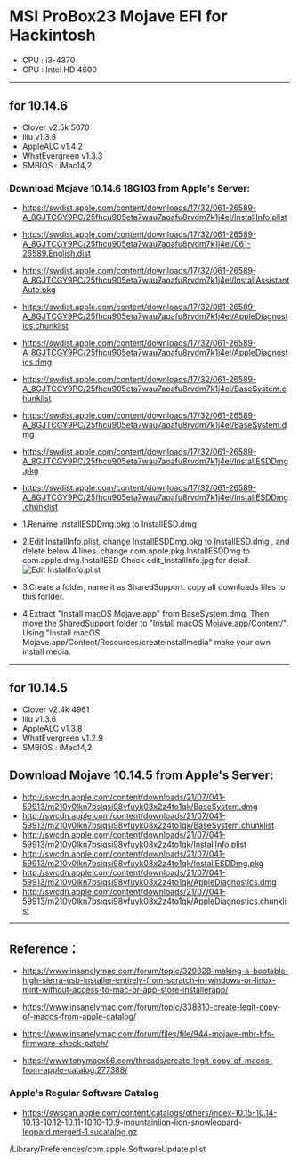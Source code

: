 # MSI ProBox23 Mojave EFI for Hackintosh

- CPU : i3-4370
- GPU : Intel HD 4600

*******
## for 10.14.6
- Clover         v2.5k 5070
- lilu           v1.3.8
- AppleALC       v1.4.2
- WhatEvergreen  v1.3.3
- SMBIOS :       iMac14,2

### Download Mojave 10.14.6 18G103 from Apple's Server:


- https://swdist.apple.com/content/downloads/17/32/061-26589-A_8GJTCGY9PC/25fhcu905eta7wau7aoafu8rvdm7k1j4el/InstallInfo.plist
- https://swdist.apple.com/content/downloads/17/32/061-26589-A_8GJTCGY9PC/25fhcu905eta7wau7aoafu8rvdm7k1j4el/061-26589.English.dist
- https://swdist.apple.com/content/downloads/17/32/061-26589-A_8GJTCGY9PC/25fhcu905eta7wau7aoafu8rvdm7k1j4el/InstallAssistantAuto.pkg
- https://swdist.apple.com/content/downloads/17/32/061-26589-A_8GJTCGY9PC/25fhcu905eta7wau7aoafu8rvdm7k1j4el/AppleDiagnostics.chunklist
- https://swdist.apple.com/content/downloads/17/32/061-26589-A_8GJTCGY9PC/25fhcu905eta7wau7aoafu8rvdm7k1j4el/AppleDiagnostics.dmg
- https://swdist.apple.com/content/downloads/17/32/061-26589-A_8GJTCGY9PC/25fhcu905eta7wau7aoafu8rvdm7k1j4el/BaseSystem.chunklist
- https://swdist.apple.com/content/downloads/17/32/061-26589-A_8GJTCGY9PC/25fhcu905eta7wau7aoafu8rvdm7k1j4el/BaseSystem.dmg
- https://swdist.apple.com/content/downloads/17/32/061-26589-A_8GJTCGY9PC/25fhcu905eta7wau7aoafu8rvdm7k1j4el/InstallESDDmg.pkg
- https://swdist.apple.com/content/downloads/17/32/061-26589-A_8GJTCGY9PC/25fhcu905eta7wau7aoafu8rvdm7k1j4el/InstallESDDmg.chunklist

- 1.Rename InstallESDDmg.pkg to InstallESD.dmg
- 2.Edit InstallInfo.plist, change InstallESDDmg.pkg to InstallESD.dmg , and delete below 4 lines.
    change com.apple.pkg.InstallESDDmg to com.apple.dmg.InstallESD
    Check edit_InstallInfo.jpg for detail.
![Edit InstallInfo.plist](https://github.com/Twilightlee/MSI_ProBox23_hackintosh/blob/master/edit_InstallInfo.jpg)
- 3.Create a folder, name it as SharedSupport. copy all downloads files to this forlder. 
- 4.Extract "Install macOS Mojave.app" from BaseSystem.dmg. Then move the SharedSupport folder to "Install macOS Mojave.app/Content/".
    Using "Install macOS Mojave.app/Content/Resources/createinstallmedia" make your own install media.



*****
## for 10.14.5
- Clover         v2.4k 4961
- lilu           v1.3.6
- AppleALC       v1.3.8
- WhatEvergreen  v1.2.9
- SMBIOS :       iMac14,2

## Download Mojave 10.14.5 from Apple's Server:

- http://swcdn.apple.com/content/downloads/21/07/041-59913/m210y0lkn7bsiqsi98vfuyk08x2z4to1qk/BaseSystem.dmg
- http://swcdn.apple.com/content/downloads/21/07/041-59913/m210y0lkn7bsiqsi98vfuyk08x2z4to1qk/BaseSystem.chunklist
- http://swcdn.apple.com/content/downloads/21/07/041-59913/m210y0lkn7bsiqsi98vfuyk08x2z4to1qk/InstallInfo.plist
- http://swcdn.apple.com/content/downloads/21/07/041-59913/m210y0lkn7bsiqsi98vfuyk08x2z4to1qk/InstallESDDmg.pkg
- http://swcdn.apple.com/content/downloads/21/07/041-59913/m210y0lkn7bsiqsi98vfuyk08x2z4to1qk/AppleDiagnostics.dmg
- http://swcdn.apple.com/content/downloads/21/07/041-59913/m210y0lkn7bsiqsi98vfuyk08x2z4to1qk/AppleDiagnostics.chunklist

****


## Reference：

- https://www.insanelymac.com/forum/topic/329828-making-a-bootable-high-sierra-usb-installer-entirely-from-scratch-in-windows-or-linux-mint-without-access-to-mac-or-app-store-installerapp/

- https://www.insanelymac.com/forum/topic/338810-create-legit-copy-of-macos-from-apple-catalog/

- https://www.insanelymac.com/forum/files/file/944-mojave-mbr-hfs-firmware-check-patch/

- https://www.tonymacx86.com/threads/create-legit-copy-of-macos-from-apple-catalog.277388/

### Apple's Regular Software Catalog
- https://swscan.apple.com/content/catalogs/others/index-10.15-10.14-10.13-10.12-10.11-10.10-10.9-mountainlion-lion-snowleopard-leopard.merged-1.sucatalog.gz

/Library/Preferences/com.apple.SoftwareUpdate.plist

